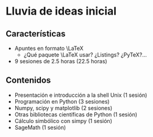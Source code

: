 # Lluvia de ideas inicial

## Características

* Apuntes en formato \LaTeX
    * ¿Qué paquete \LaTeX usar? ¿Listings? ¿PyTeX?...
* 9 sesiones de 2.5 horas (22.5 horas)

## Contenidos

* Presentación e introducción a la shell Unix (1 sesión)
* Programación en Python (3 sesiones)
* Numpy, scipy y matplotlib (2 sesiones)
* Otras bibliotecas científicas de Python (1 sesión)
* Cálculo simbólico con simpy (1 sesión)
* SageMath (1 sesión)

